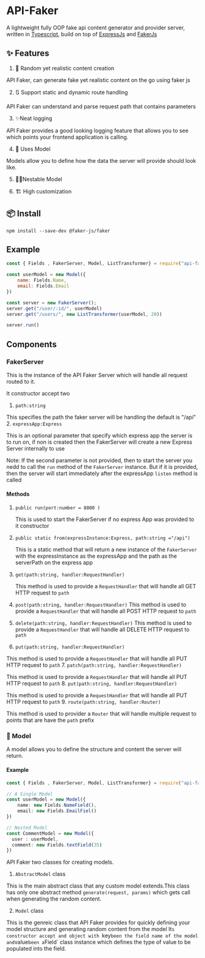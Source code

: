 # API-Faker

A lightweight fully OOP fake api content generator and provider server, written in [Typescript](http://typescript.com), build on top of [ExpressJs](www.expressjs.com) and [FakerJs](www.faker.api)

## ✨ Features

1. 📖 Random yet realistic content creation

API Faker, can generate fake yet realistic content on the go using faker js

2. 🔃 Support static and dynamic route handling

API Faker can understand and parse request path that contains parameters

3. ✨Neat logging

API Faker provides a good looking logging feature that allows you to see which points your frontend application is calling.

4. 🔶 Uses Model 

Models allow you to define how the data the server will provide should look like.

5. 🔶🔹Nestable Model

6. 🏗 High customization

## 📦 Install

`npm install --save-dev @faker-js/faker `

## Example

```javascript
const { Fields , FakerServer, Model, ListTransformer} = require("api-faker-demo");

const userModel = new Model({
    name: Fields.Name,
    email: Fields.Email
})

const server = new FakerServer();
server.get("/user/:id/", userModel)
server.get("/users/", new ListTransformer(userModel, 20))

server.run()


```

## Components

### FakerServer

This is the instance of the API Faker Server which will handle all request routed to it.

It constructor accept two

1. `path:string`

This specifies the path the faker server will be handling the default is "/api"
2. `expressApp:Express` 

This is an optional parameter that specify which express app the server is to run on, if non is created then the FakerServer will create a new Express Server internally to use

Note: If the second parameter is not provided,  then to start the server you nedd to call the `run` method of the `FakerServer` instance. But if it is provided, then the server will start immediately after the expressApp `listen` method is called

#### Methods

1. `public run(port:number = 8800 )` 

    This is used to start the FakerServer if no express App was provided to it constructor
2. `public static from(expressInstance:Express, path:string ="/api")`

    This is a static method that will return a new instance of the `FakerServer` with the expressInstance as the expressApp and the path as the serverPath on the express app
3. `get(path:string, handler:RequestHandler)` 

    This method is used to provide a `RequestHandler` that will handle all GET HTTP request to `path`
4. `post(path:string, handler:RequestHandler)` 
    This method is used to provide a `RequestHandler` that will handle all POST HTTP request to `path`
5. `delete(path:string, handler:RequestHandler)` 
    This method is used to provide a `RequestHandler` that will handle all DELETE HTTP request to `path`
6. `put(path:string, handler:RequestHandler)`  
    
This method is used to provide a `RequestHandler` that will handle all PUT HTTP request to `path`
7. `patch(path:string, handler:RequestHandler)`  
    
This method is used to provide a `RequestHandler` that will handle all PUT HTTP request to `path`
8. `put(path:string, handler:RequestHandler)`  
    
This method is used to provide a `RequestHandler` that will handle all PUT HTTP request to `path`
9. `route(path:string, handler:Router)`  
    
This method is used to provider a `Router` that will handle multiple request to points that are have the `path` prefix

### 🔶 Model

A model allows you to define the structure and content the server will return.

#### Example

```typescript
const { Fields , FakerServer, Model, ListTransformer} = require("api-faker-demo");

// A Single Model
const userModel = new Model({
    name: new Fields.NameField(),
    email: new Fields.EmailFiel()
})

// Nested Model
const CommentModel = new Model({
  user : userModel,
  comment: new Fields.textField(35)
})
```

 API Faker two classes for creating models.
 
 1. `AbstractModel` class
 
This is the main abstract class that any custom model extends.This class has only one abstract method `generate(request, params)` which gets call when generating the random content.

 2. `Model` class
 
This is the genreic class that API Faker provides for quickly defining your model structure and generating random content from the model
 It`s constructor accept and object with `key` been the field name of the model and `value` been a `Field` class instance which defines the type of value to be populated into the field.
